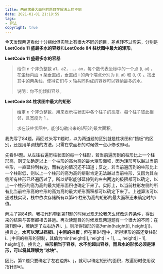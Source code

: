 ```yaml
---
title: 两道求最大面积的题目在解法上的不同
date: 2021-01-01 21:18:59
tags: 
- 算法
copyright: true
---
```


今天发现两道看似十分相似但实际上有很大不同的题目，差点转不过弯来，分别是**LeetCode 11 盛最多水的容器**和**LeetCode 84 柱状图中最大的矩形**。

**LeetCode 11 盛最多水的容器**

> 给你 n 个非负整数 a1，a2，...，an，每个数代表坐标中的一个点 (i, ai) 。在坐标内画 n 条垂直线，垂直线 i 的两个端点分别为 (i, ai) 和 (i, 0) 。找出其中的两条线，使得它们与 x 轴共同构成的容器可以容纳最多的水。
> 
> 说明：你不能倾斜容器。

**LeetCode 84 柱状图中最大的矩形**

> 给定 *n* 个非负整数，用来表示柱状图中各个柱子的高度。每个柱子彼此相邻，且宽度为 1 。
> 
> 求在该柱状图中，能够勾勒出来的矩形的最大面积。

我先写了84题，再回过头写11题时，以为两道题的区别就是柱状图和“挡板”的区别，还是用单调栈的方法，只需在求面积的时候做一点小修改即可。

先看84题。从左往右遍历柱状图的每一个柱形，若当前遍历到的柱形比上一个柱形高，则无法确定以上一个柱形的高为高的最大矩形面积，因为矩形可以越过当前柱形，一直延伸到右边，而右边的情况还不知道；反之，若当前遍历到的柱形比上一个柱形低，则以上一个柱形的高为高的矩形肯定无法越过当前柱形，又因为其左侧所有柱形已经遍历过了，所以矩形能够延伸到的左右两边的极限都可以确定，以上一个柱形的高为高的最大矩形面积也确定下来了。实际上，以当前柱形左侧的所有比当前柱形高的柱形的高为高的最大矩形面积都可以确定下来了。上述算法可以通过栈实现，栈中依次存储所有以第i个柱形为高的矩形的最大面积还未确定时的i值。

解决了第84题，我把代码套到第11题的时候发现无论我怎么修改边界条件，得出来的结果与答案都相去甚远。再次读题目的时候发现两道题有一个很大的不同：在第11题中，若确定了左右边界i、j，则所得矩形的高为min{height[i], height[j]}，换言之，**水可以漫过挡板i、j中间的挡板**；但在第84题中，所得矩形的高还受柱形i、j中间的柱形的限制，其值为min{height[i], height[i + 1], ..., height[j - 1], height[j]}，换言之，**柱形相当于容器，水不能超出容器，而且水的形状必须是矩形，可以将其理解为“冰块”**。

因此，第11题只要确定了左右边界i、j，就可以确定矩形的面积，故遍历时使用双指针即可。
